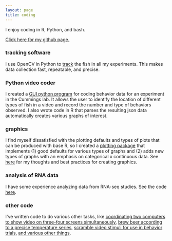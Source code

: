 ```yaml
---
layout: page
title: coding
---
```


I enjoy coding in R, Python, and bash.

[Click here for my github page.](https://github.com/lukereding/)

### tracking software

I use OpenCV in Python to [track](https://github.com/lukereding/mateChoiceTracking) the fish in all my experiments. This makes data collection fast, repeatable, and precise.       

### Python video coder

I created a [GUI python program](https://github.com/lukereding/common_garden) for coding behavior data for an experiment in the Cummings lab. It allows the user to identify the location of different types of fish in a video and record the number and type of behaviors observed. I also wrote code in R that parses the resulting json data automatically creates various graphs of interest.

### graphics

I find myself dissatisfied with the plotting defaults and types of plots that can be produced with base R, so I created a [plotting package](https://github.com/lukereding/redingPlot) that implements (1) good defaults for various types of graphs and (2) adds new types of graphs with an emphasis on categorical x continuous data. See [here](https://github.com/lukereding/thoughts_on_graphics) for my thoughts and best practices for creating graphics.     

### analysis of RNA data

I have some experience analyzing data from RNA-seq studies. See the code [here](https://github.com/lukereding/molly_arts).

### other code

I've written code to do various other tasks, like [coordinating two computers to show video on three-four screens simultaneously](https://github.com/lukereding/displaying_videos), [brew beer according to a precise temperature series](https://github.com/lukereding/brewing), [scramble video stimuli for use in behavior trials](https://github.com/lukereding/meghan_frog_videos"), [and various other things](https://github.com/lukereding/meghan_frog_videos").
